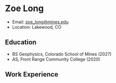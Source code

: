 # Zoe Long
- Email: zoe_long@mines.edu
- Location: Lakewood, CO

## Education
- BS Geophysics, Colorado School of Mines (2027)
- AS, Front Range Community College (2020)

## Work Experience
